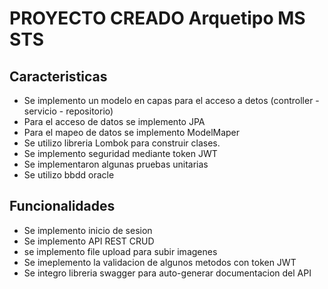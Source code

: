 
# PROYECTO CREADO Arquetipo MS STS

## Caracteristicas 
-   Se implemento un modelo en capas para el acceso a detos  (controller - servicio - repositorio)
-   Para el acceso de datos se implemento JPA 
-	Para el mapeo de datos se implemento ModelMaper
-  	Se utilizo libreria Lombok para construir clases.
-	Se implemento seguridad mediante token JWT 
-	Se implementaron algunas pruebas unitarias 
-	Se utilizo bbdd oracle

## Funcionalidades 
-   Se implemento inicio de sesion
-	Se implemento API REST CRUD
-	se implemento file upload para subir imagenes
-	Se imeplemento la validacion de algunos metodos con token JWT
-	Se integro libreria swagger para auto-generar documentacion del API


